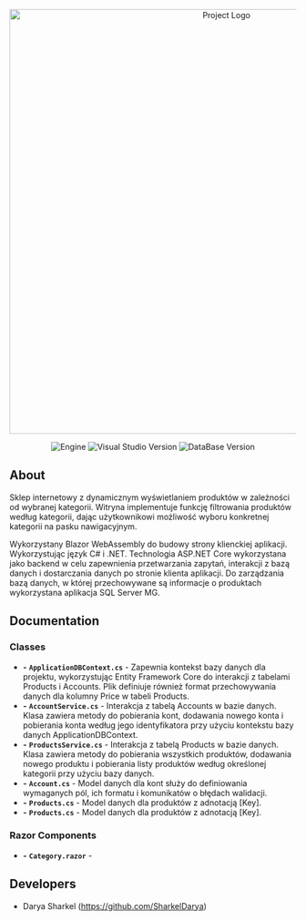 <p align="center">
      <img src="https://i.ibb.co/BnkWthD/Blazor-T5-dark-1200x303.png" alt="Project Logo" width="746">
</p>

<p align="center">
   <img src="https://img.shields.io/badge/Engine-VS%20Community%202022-8B00FF" alt="Engine">
   <img src="https://img.shields.io/badge/Version-17.5.4-0000ff" alt="Visual Studio Version">
   <img src="https://img.shields.io/badge/DataBase-SQL%20Server%20MS%2019.1-FFA500" alt="DataBase Version">
</p>

## About

Sklep internetowy z dynamicznym wyświetlaniem produktów w zależności od wybranej kategorii. Witryna implementuje funkcję filtrowania produktów według kategorii, dając użytkownikowi możliwość wyboru konkretnej kategorii na pasku nawigacyjnym.

Wykorzystany Blazor WebAssembly do budowy strony klienckiej aplikacji. Wykorzystując język C# i .NET. Technologia ASP.NET Core wykorzystana jako backend w celu zapewnienia przetwarzania zapytań, interakcji z bazą danych i dostarczania danych po stronie klienta aplikacji. Do zarządzania bazą danych, w której przechowywane są informacje o produktach wykorzystana aplikacja SQL Server MG.
## Documentation

### Classes
- **-** **`ApplicationDBContext.cs`** - Zapewnia kontekst bazy danych dla projektu, wykorzystując Entity Framework Core do interakcji z tabelami Products i Accounts. Plik definiuje również format przechowywania danych dla kolumny Price w tabeli Products.
- **-** **`AccountService.cs`** - Interakcja z tabelą Accounts w bazie danych. Klasa zawiera metody do pobierania kont, dodawania nowego konta i pobierania konta według jego identyfikatora przy użyciu kontekstu bazy danych ApplicationDBContext.
- **-** **`ProductsService.cs`** - Interakcja z tabelą Products w bazie danych. Klasa zawiera metody do pobierania wszystkich produktów, dodawania nowego produktu i pobierania listy produktów według określonej kategorii przy użyciu bazy danych.
- **-** **`Account.cs`** - Model danych dla kont służy do definiowania wymaganych pól, ich formatu i komunikatów o błędach walidacji.
- **-** **`Products.cs`** - Model danych dla produktów z adnotacją [Key].
- **-** **`Products.cs`** - Model danych dla produktów z adnotacją [Key].

### Razor Components
- **-** **`Category.razor`** - 

## Developers

- Darya Sharkel (https://github.com/SharkelDarya)
